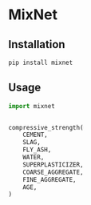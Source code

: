 #  MixNet


## Installation
```bash
pip install mixnet
```

## Usage
```python
import mixnet


compressive_strength(
    CEMENT,
    SLAG,
    FLY_ASH,
    WATER,
    SUPERPLASTICIZER,
    COARSE_AGGREGATE,
    FINE_AGGREGATE,
    AGE,
)
```

